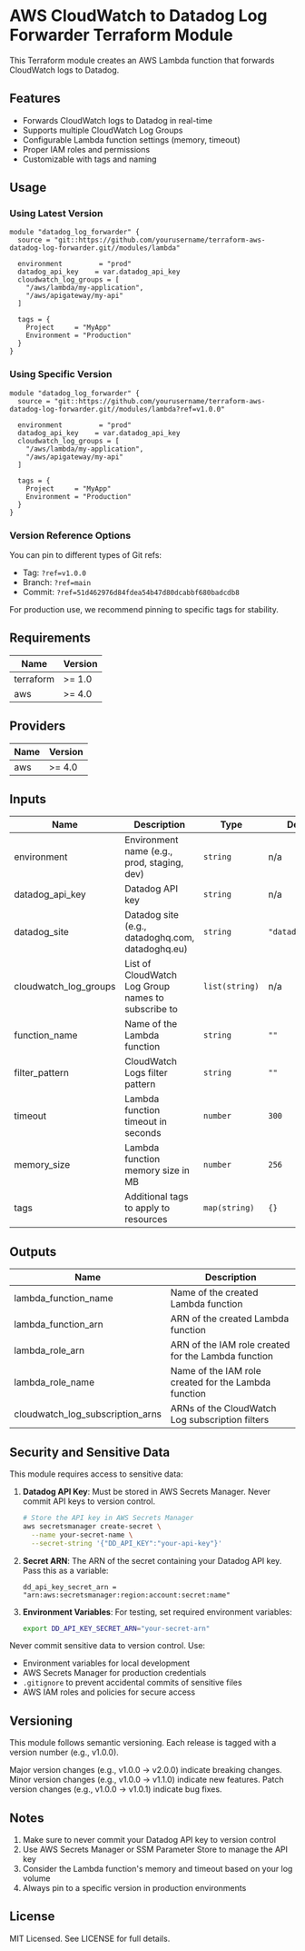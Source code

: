 # AWS CloudWatch to Datadog Log Forwarder Terraform Module

This Terraform module creates an AWS Lambda function that forwards CloudWatch logs to Datadog.

## Features

- Forwards CloudWatch logs to Datadog in real-time
- Supports multiple CloudWatch Log Groups
- Configurable Lambda function settings (memory, timeout)
- Proper IAM roles and permissions
- Customizable with tags and naming

## Usage

### Using Latest Version

```hcl
module "datadog_log_forwarder" {
  source = "git::https://github.com/yourusername/terraform-aws-datadog-log-forwarder.git//modules/lambda"

  environment         = "prod"
  datadog_api_key    = var.datadog_api_key
  cloudwatch_log_groups = [
    "/aws/lambda/my-application",
    "/aws/apigateway/my-api"
  ]

  tags = {
    Project     = "MyApp"
    Environment = "Production"
  }
}
```

### Using Specific Version

```hcl
module "datadog_log_forwarder" {
  source = "git::https://github.com/yourusername/terraform-aws-datadog-log-forwarder.git//modules/lambda?ref=v1.0.0"

  environment         = "prod"
  datadog_api_key    = var.datadog_api_key
  cloudwatch_log_groups = [
    "/aws/lambda/my-application",
    "/aws/apigateway/my-api"
  ]

  tags = {
    Project     = "MyApp"
    Environment = "Production"
  }
}
```

### Version Reference Options

You can pin to different types of Git refs:

- Tag: `?ref=v1.0.0`
- Branch: `?ref=main`
- Commit: `?ref=51d462976d84fdea54b47d80dcabbf680badcdb8`

For production use, we recommend pinning to specific tags for stability.

## Requirements

| Name | Version |
|------|---------|
| terraform | >= 1.0 |
| aws | >= 4.0 |

## Providers

| Name | Version |
|------|---------|
| aws | >= 4.0 |

## Inputs

| Name | Description | Type | Default | Required |
|------|-------------|------|---------|:--------:|
| environment | Environment name (e.g., prod, staging, dev) | `string` | n/a | yes |
| datadog_api_key | Datadog API key | `string` | n/a | yes |
| datadog_site | Datadog site (e.g., datadoghq.com, datadoghq.eu) | `string` | `"datadoghq.com"` | no |
| cloudwatch_log_groups | List of CloudWatch Log Group names to subscribe to | `list(string)` | n/a | yes |
| function_name | Name of the Lambda function | `string` | `""` | no |
| filter_pattern | CloudWatch Logs filter pattern | `string` | `""` | no |
| timeout | Lambda function timeout in seconds | `number` | `300` | no |
| memory_size | Lambda function memory size in MB | `number` | `256` | no |
| tags | Additional tags to apply to resources | `map(string)` | `{}` | no |

## Outputs

| Name | Description |
|------|-------------|
| lambda_function_name | Name of the created Lambda function |
| lambda_function_arn | ARN of the created Lambda function |
| lambda_role_arn | ARN of the IAM role created for the Lambda function |
| lambda_role_name | Name of the IAM role created for the Lambda function |
| cloudwatch_log_subscription_arns | ARNs of the CloudWatch Log subscription filters |

## Security and Sensitive Data

This module requires access to sensitive data:

1. **Datadog API Key**: Must be stored in AWS Secrets Manager. Never commit API keys to version control.
   ```bash
   # Store the API key in AWS Secrets Manager
   aws secretsmanager create-secret \
     --name your-secret-name \
     --secret-string '{"DD_API_KEY":"your-api-key"}'
   ```

2. **Secret ARN**: The ARN of the secret containing your Datadog API key. Pass this as a variable:
   ```hcl
   dd_api_key_secret_arn = "arn:aws:secretsmanager:region:account:secret:name"
   ```

3. **Environment Variables**: For testing, set required environment variables:
   ```bash
   export DD_API_KEY_SECRET_ARN="your-secret-arn"
   ```

Never commit sensitive data to version control. Use:
- Environment variables for local development
- AWS Secrets Manager for production credentials
- `.gitignore` to prevent accidental commits of sensitive files
- AWS IAM roles and policies for secure access

## Versioning

This module follows semantic versioning. Each release is tagged with a version number (e.g., v1.0.0).

Major version changes (e.g., v1.0.0 -> v2.0.0) indicate breaking changes.
Minor version changes (e.g., v1.0.0 -> v1.1.0) indicate new features.
Patch version changes (e.g., v1.0.0 -> v1.0.1) indicate bug fixes.

## Notes

1. Make sure to never commit your Datadog API key to version control
2. Use AWS Secrets Manager or SSM Parameter Store to manage the API key
3. Consider the Lambda function's memory and timeout based on your log volume
4. Always pin to a specific version in production environments

## License

MIT Licensed. See LICENSE for full details.
